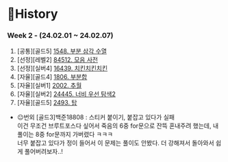 # 📜History

### Week 2 - (24.02.01 ~ 24.02.07)
1. [공통][골드5] [1548. 부분 삼각 수열](https://github.com/SunYerim/ssafyAlgorithmStudy/tree/baejun/baejun/BaejunRepo/src/week2/BOJ1548)
2. [선정][레벨2] [84512. 모음 사전](https://github.com/SunYerim/ssafyAlgorithmStudy/tree/baejun/baejun/BaejunRepo/src/week2/PGM84512)
3. [선정][실버4] [16439. 치킨치킨치킨](https://github.com/SunYerim/ssafyAlgorithmStudy/tree/baejun/baejun/BaejunRepo/src/week2/BOJ16439)
4. [자율][골드4] [1806. 부분합](https://github.com/SunYerim/ssafyAlgorithmStudy/tree/baejun/baejun/BaejunRepo/src/week2/BOJ1806)
5. [자율][실버1] [2002. 추월](https://github.com/SunYerim/ssafyAlgorithmStudy/tree/baejun/baejun/BaejunRepo/src/week2/BOJ2002)
6. [자율][실버2] [24445. 너비 우선 탐색2](https://github.com/SunYerim/ssafyAlgorithmStudy/tree/baejun/baejun/BaejunRepo/src/week2/BOJ18808)
7. [자율][골드5] [2493. 탑](https://github.com/SunYerim/ssafyAlgorithmStudy/tree/baejun/baejun/BaejunRepo/src/week2/BOJ2493)

- 😐번외
[골드3]백준18808 : 스티커 붙이기, 붙잡고 있다가 실패 <br>
이건 무조건 브루트포스다 싶어서 죽음의 6중 for문으로 잔뜩 혼내주려 했는데, 내 풀이는 8중 for문까지 가버렸다 ㅋㅋㅋ <br>
너무 붙잡고 있다가 정이 들어서 이 문제는 풀이도 안봤다. 더 강해져서 돌아와서 쉽게 풀어버려보자..!